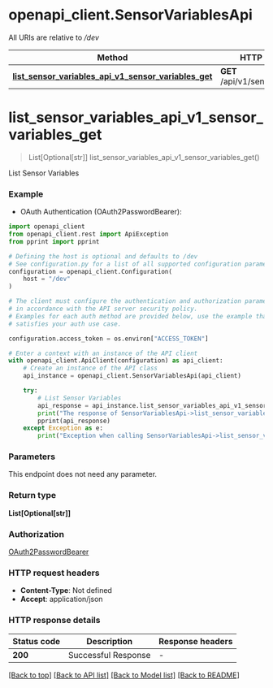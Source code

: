 # openapi_client.SensorVariablesApi

All URIs are relative to */dev*

Method | HTTP request | Description
------------- | ------------- | -------------
[**list_sensor_variables_api_v1_sensor_variables_get**](SensorVariablesApi.md#list_sensor_variables_api_v1_sensor_variables_get) | **GET** /api/v1/sensor_variables | List Sensor Variables


# **list_sensor_variables_api_v1_sensor_variables_get**
> List[Optional[str]] list_sensor_variables_api_v1_sensor_variables_get()

List Sensor Variables

### Example

* OAuth Authentication (OAuth2PasswordBearer):

```python
import openapi_client
from openapi_client.rest import ApiException
from pprint import pprint

# Defining the host is optional and defaults to /dev
# See configuration.py for a list of all supported configuration parameters.
configuration = openapi_client.Configuration(
    host = "/dev"
)

# The client must configure the authentication and authorization parameters
# in accordance with the API server security policy.
# Examples for each auth method are provided below, use the example that
# satisfies your auth use case.

configuration.access_token = os.environ["ACCESS_TOKEN"]

# Enter a context with an instance of the API client
with openapi_client.ApiClient(configuration) as api_client:
    # Create an instance of the API class
    api_instance = openapi_client.SensorVariablesApi(api_client)

    try:
        # List Sensor Variables
        api_response = api_instance.list_sensor_variables_api_v1_sensor_variables_get()
        print("The response of SensorVariablesApi->list_sensor_variables_api_v1_sensor_variables_get:\n")
        pprint(api_response)
    except Exception as e:
        print("Exception when calling SensorVariablesApi->list_sensor_variables_api_v1_sensor_variables_get: %s\n" % e)
```



### Parameters

This endpoint does not need any parameter.

### Return type

**List[Optional[str]]**

### Authorization

[OAuth2PasswordBearer](../README.md#OAuth2PasswordBearer)

### HTTP request headers

 - **Content-Type**: Not defined
 - **Accept**: application/json

### HTTP response details

| Status code | Description | Response headers |
|-------------|-------------|------------------|
**200** | Successful Response |  -  |

[[Back to top]](#) [[Back to API list]](../README.md#documentation-for-api-endpoints) [[Back to Model list]](../README.md#documentation-for-models) [[Back to README]](../README.md)

